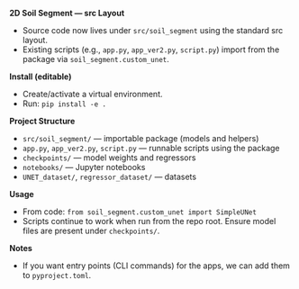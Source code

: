 **2D Soil Segment — src Layout**

- Source code now lives under `src/soil_segment` using the standard src layout.
- Existing scripts (e.g., `app.py`, `app_ver2.py`, `script.py`) import from the package via `soil_segment.custom_unet`.

**Install (editable)**

- Create/activate a virtual environment.
- Run: `pip install -e .`

**Project Structure**

- `src/soil_segment/` — importable package (models and helpers)
- `app.py`, `app_ver2.py`, `script.py` — runnable scripts using the package
- `checkpoints/` — model weights and regressors
- `notebooks/` — Jupyter notebooks
- `UNET_dataset/`, `regressor_dataset/` — datasets

**Usage**

- From code: `from soil_segment.custom_unet import SimpleUNet`
- Scripts continue to work when run from the repo root. Ensure model files are present under `checkpoints/`.

**Notes**

- If you want entry points (CLI commands) for the apps, we can add them to `pyproject.toml`.
